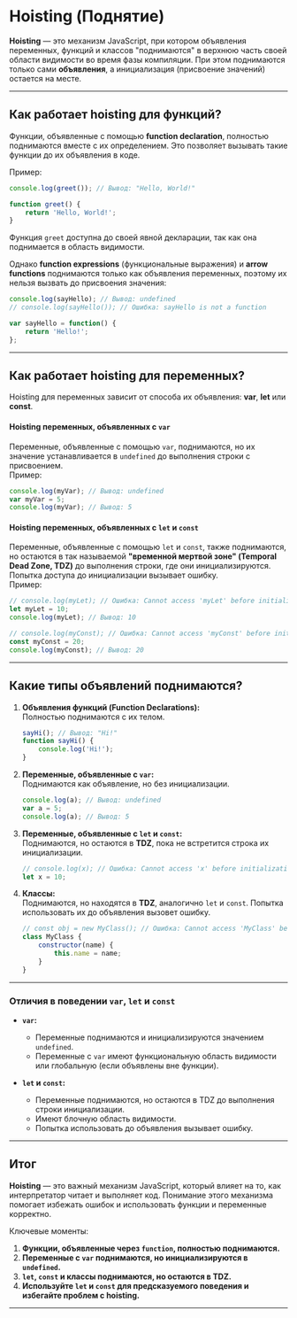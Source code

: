 # Hoisting (Поднятие)

**Hoisting** — это механизм JavaScript, при котором объявления переменных, функций и классов "поднимаются" в верхнюю часть своей области видимости во время фазы компиляции. При этом поднимаются только сами **объявления**, а инициализация (присвоение значений) остается на месте.

---

## Как работает hoisting для функций?

Функции, объявленные с помощью **function declaration**, полностью поднимаются вместе с их определением. Это позволяет вызывать такие функции до их объявления в коде.

Пример:
```javascript
console.log(greet()); // Вывод: "Hello, World!"

function greet() {
    return 'Hello, World!';
}
```

Функция `greet` доступна до своей явной декларации, так как она поднимается в область видимости.

Однако **function expressions** (функциональные выражения) и **arrow functions** поднимаются только как объявления переменных, поэтому их нельзя вызвать до присвоения значения:
```javascript
console.log(sayHello); // Вывод: undefined
// console.log(sayHello()); // Ошибка: sayHello is not a function

var sayHello = function() {
    return 'Hello!';
};
```

---

## Как работает hoisting для переменных?

Hoisting для переменных зависит от способа их объявления: **var**, **let** или **const**.

#### Hoisting переменных, объявленных с `var`

Переменные, объявленные с помощью `var`, поднимаются, но их значение устанавливается в `undefined` до выполнения строки с присвоением.  
Пример:
```javascript
console.log(myVar); // Вывод: undefined
var myVar = 5;
console.log(myVar); // Вывод: 5
```

#### Hoisting переменных, объявленных с `let` и `const`

Переменные, объявленные с помощью `let` и `const`, также поднимаются, но остаются в так называемой **"временной мертвой зоне" (Temporal Dead Zone, TDZ)** до выполнения строки, где они инициализируются. Попытка доступа до инициализации вызывает ошибку.  
Пример:
```javascript
// console.log(myLet); // Ошибка: Cannot access 'myLet' before initialization
let myLet = 10;
console.log(myLet); // Вывод: 10

// console.log(myConst); // Ошибка: Cannot access 'myConst' before initialization
const myConst = 20;
console.log(myConst); // Вывод: 20
```

---

## Какие типы объявлений поднимаются?

1. **Объявления функций (Function Declarations):**  
   Полностью поднимаются с их телом.

   ```javascript
   sayHi(); // Вывод: "Hi!"
   function sayHi() {
       console.log('Hi!');
   }
   ```

2. **Переменные, объявленные с `var`:**  
   Поднимаются как объявление, но без инициализации.

   ```javascript
   console.log(a); // Вывод: undefined
   var a = 5;
   console.log(a); // Вывод: 5
   ```

3. **Переменные, объявленные с `let` и `const`:**  
   Поднимаются, но остаются в **TDZ**, пока не встретится строка их инициализации.

   ```javascript
   // console.log(x); // Ошибка: Cannot access 'x' before initialization
   let x = 10;
   ```

4. **Классы:**  
   Поднимаются, но находятся в **TDZ**, аналогично `let` и `const`. Попытка использовать их до объявления вызовет ошибку.

   ```javascript
   // const obj = new MyClass(); // Ошибка: Cannot access 'MyClass' before initialization
   class MyClass {
       constructor(name) {
           this.name = name;
       }
   }
   ```

---

### Отличия в поведении `var`, `let` и `const`

- **`var`:**
    - Переменные поднимаются и инициализируются значением `undefined`.
    - Переменные с `var` имеют функциональную область видимости или глобальную (если объявлены вне функции).

- **`let` и `const`:**
    - Переменные поднимаются, но остаются в TDZ до выполнения строки инициализации.
    - Имеют блочную область видимости.
    - Попытка использовать до объявления вызывает ошибку.

---

## Итог

**Hoisting** — это важный механизм JavaScript, который влияет на то, как интерпретатор читает и выполняет код. Понимание этого механизма помогает избежать ошибок и использовать функции и переменные корректно.

Ключевые моменты:
1. **Функции, объявленные через `function`, полностью поднимаются.**
2. **Переменные с `var` поднимаются, но инициализируются в `undefined`.**
3. **`let`, `const` и классы поднимаются, но остаются в TDZ.**
4. **Используйте `let` и `const` для предсказуемого поведения и избегайте проблем с hoisting.**  

---
